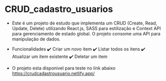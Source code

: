 # CRUD_cadastro_usuarios
- Este é um projeto de estudo que implementa um CRUD (Create, Read, Update, Delete) utilizando React.js, SASS para estilização e Context API para gerenciamento de estado global. O projeto consome uma API para manipulação de dados.

-  Funcionalidades
✔️ Criar um novo item
✔️ Listar todos os itens
✔️ Atualizar um item existente
✔️ Deletar um item

- O projeto esta disponivel para teste no link abaixo
  https://crudcadastrousuario.netlify.app/
